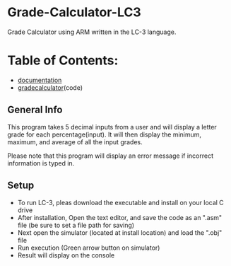 # Grade-Calculator-LC3
Grade Calculator using ARM written in the LC-3 language.
# Table of Contents:
* [documentation](documentation)
* [gradecalculator](program)(code)

## General Info
This program takes 5 decimal inputs from a user and will display
a letter grade for each percentage(input). It will then display
the minimum, maximum, and average of all the input grades.

Please note that this program will display an error message
if incorrect information is typed in.

## Setup
* To run LC-3, pleas download the executable and install on your local C drive
* After installation, Open the text editor, and save the code as an ".asm" file
(be sure to set a file path for saving)
* Next open the simulator (located at install location) and load the ".obj" file
* Run execution (Green arrow button on simulator)
* Result will display on the console
